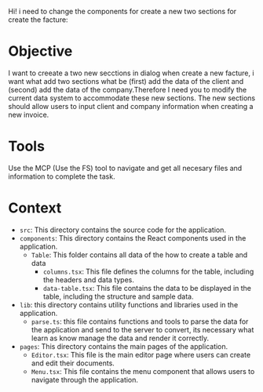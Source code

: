 Hi! i need to change the components for create a new two sections for create the facture:

# Objective
I want to creeate a two new secctions in dialog when create a new facture, i want what add two sections what be (first) add the data of the client and (second) add the data of the company.Therefore I need you to modify the current data system to accommodate these new sections. The new sections should allow users to input client and company information when creating a new invoice.

# Tools
Use the MCP (Use the FS) tool to navigate and get all necesary files and information to complete the task.

# Context
- `src`:  This directory contains the source code for the application.
- `components`: This directory contains the React components used in the application.
    - `Table`: This folder contains all data of the how to create a table and data
        - `columns.tsx`: This file defines the columns for the table, including the headers and data types.
        - `data-table.tsx`: This file contains the data to be displayed in the table, including the structure and sample data.
- `lib`: this directory contains utility functions and libraries used in the application.
    - `parse.ts`: this file contains functions and tools to parse the data for the application and send to the server to convert, its necessary what learn as know manage the data and render it correctly.
- `pages`: This directory contains the main pages of the application.
    - `Editor.tsx`: This file is the main editor page where users can create and edit their documents.
    - `Menu.tsx`: This file contains the menu component that allows users to navigate through the application.